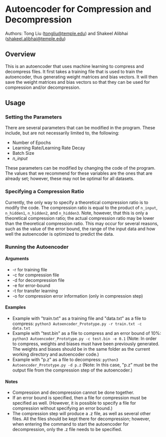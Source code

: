 # Autoencoder for Compression and Decompression
Authors: Tong Liu (tongliu@temple.edu) and Shakeel Alibhai (shakeel.alibhai@temple.edu)

## Overview
This is an autoencoder that uses machine learning to compress and decompress files. It first takes a training file that is used to train the autoencoder, thus generating weight matrices and bias vectors. It will then save the weight matrices and bias vectors so that they can be used for compression and/or decompression.

## Usage
### Setting the Parameters
There are several parameters that can be modified in the program. These include, but are not necessarily limited to, the following:

* Number of Epochs
* Learning Rate/Learning Rate Decay
* Batch Size
* *n_input*

These parameters can be modified by changing the code of the program. The values that we recommend for these variables are the ones that are already set; however, these may not be optimal for all datasets.

### Specifying a Compression Ratio
Currently, the only way to specify a theoretical compression ratio is to modify the code. The compression ratio is equal to the product of `n_input`, `n_hidden1`, `n_hidden2`, and `n_hidden3`. Note, however, that this is only a theoretical compression ratio; the actual compression ratio may be lower than the theoretical compression ratio. This may occur for several reasons, such as the value of the error bound, the range of the input data and how well the autoencoder is optimized to predict the data.

### Running the Autoencoder
#### Arguments
* -r for training file
* -c for compression file
* -d for decompression file
* -e for error-bound
* -t for transfer learning
* -o for compression error information (only in compression step)

#### Examples
* Example with "train.txt" as a training file and "data.txt" as a file to compress: `python3 Autoencoder_Prototype.py -r train.txt -c data.txt`
* Example with "test.bin" as a file to compress and an error bound of 10%: `python3 Autoencoder_Prototype.py -c test.bin -e 0.1` (Note: In order to compress, weights and biases must have been previously generated. The weights and biases should be in the same folder as the current working directory and autoencoder code.)
* Example with "p.z" as a file to decompress: `python3 Autoencoder_Prototype.py -d p.z` (Note: In this case, "p.z" must be the output file from the compression step of the autoencoder.)

#### Notes
* Compression and decompression cannot be done together.
* If an error bound is specified, then a file for compression must be specified as well. (However, it is possible to specify a file for compression without specifying an error bound.)
* The compression step will produce a .z file, as well as several other files. All the files should be kept there for decompression; however, when entering the command to start the autoencoder for decompression, only the .z file needs to be specified.
